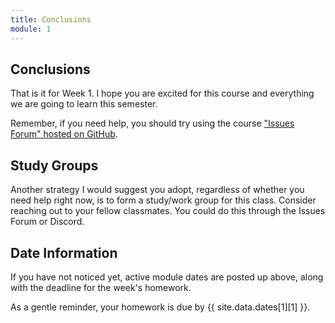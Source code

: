 ```yaml
---
title: Conclusions
module: 1
---
```


## Conclusions

That is it for Week 1. I hope you are excited for this course and everything we are going to learn this semester.

Remember, if you need help, you should try using the course ["Issues Forum" hosted on GitHub](https://github.com/addiboyer24/441-WebTech-Spring2023-Examples/issues).

## Study Groups

Another strategy I would suggest you adopt, regardless of whether you need help right now, is to form a study/work group for this class. Consider reaching out to your fellow classmates. You could do this through the Issues Forum or Discord.

## Date Information

If you have not noticed yet, active module dates are posted up above, along with the deadline for the week's homework.

As a gentle reminder, your homework is due by {{ site.data.dates[1][1] }}.
